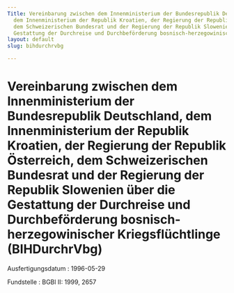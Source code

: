 ```yaml
---
Title: Vereinbarung zwischen dem Innenministerium der Bundesrepublik Deutschland,
  dem Innenministerium der Republik Kroatien, der Regierung der Republik Österreich,
  dem Schweizerischen Bundesrat und der Regierung der Republik Slowenien über die
  Gestattung der Durchreise und Durchbeförderung bosnisch-herzegowinischer Kriegsflüchtlinge
layout: default
slug: bihdurchrvbg

---
```


# Vereinbarung zwischen dem Innenministerium der Bundesrepublik Deutschland, dem Innenministerium der Republik Kroatien, der Regierung der Republik Österreich, dem Schweizerischen Bundesrat und der Regierung der Republik Slowenien über die Gestattung der Durchreise und Durchbeförderung bosnisch-herzegowinischer Kriegsflüchtlinge (BIHDurchrVbg)

Ausfertigungsdatum
:   1996-05-29

Fundstelle
:   BGBl II: 1999, 2657

